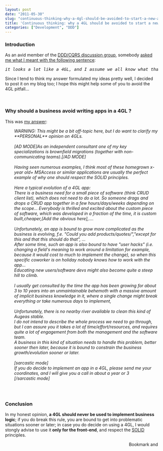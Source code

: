 ```yaml
---
layout: post
date: "2011-05-30"
slug: "continuous-thinking-why-a-4gl-should-be-avoided-to-start-a-new-app"
title: 'Continuous thinking: why a 4GL should be avoided to start a new app'
categories: ["Development", "DDD"]
---
```


<h3>Introduction<br /></h3>
<p>As an avid member of the <a href="https://groups.google.com/forum/?hl=en#!forum/dddcqrs" target="_blank">DDD/CQRS discussion group</a>, somebody <a href="https://groups.google.com/d/msg/dddcqrs/ymg615XWCr0/gEgIts8bwjcJ" target="_blank">asked me what I meant with the following sentence</a>:</p>
<pre><em>it looks a lot like a 4GL, and I assume we all know what that means...</em></pre>
<p>Since I tend to think my answer formulated my ideas pretty well, I decided to post it on my blog too; I hope this might help some of you to avoid the 4GL pitfall...</p>
<p>&nbsp;</p>
<h3>Why should a business avoid writing apps in a 4GL ?</h3>
<p>This was <a href="https://groups.google.com/d/msg/dddcqrs/ymg615XWCr0/beX7AxPlE1QJ" target="_blank">my answer</a>:</p>
<p style="padding-left: 30px;"><em>WARNING: This might be a bit off-topic here, but I do want to clarify my **PERSONAL** opinion on 4GLs.<br /><br />[AD  MODE]As an independent consultant one of my key specializations is  brownfield migrations (together with non-communicating teams).[/AD MODE]<br /><br />Having  seen numerous examples, I think most of these homegrown x-year old+  MSAccess or similar applications are usually the perfect example of why  one should respect the SOLID principles. <br /><br />Here a typical evolution of a 4GL app:<br />There  is a business need for a small piece of software (think CRUD client  list), which does not need to do a lot. So someone drags and drops a  CRUD app together in a few hours/days/weeks depending on the scope...  Everybody is thrilled and excited about the custom piece of software,  which was developed in a fraction of the time, it is custom  built,cheaper,[Add the obvious here],....<br /><br />Unfortunately, an app  is bound to grow more complicated as the business is evolving, f.e.  "Could you add products/quotes/","except for this and that this should  do that", ...<br />After some time, such an app is also bound to have "user hacks" (i.e. changing a field's  meaning to work around a limitation for example, because it would cost to much to implement the change), so when this specific  coworker is on holiday nobody knows how to work with the app...<br />Educating new users/software devs might also become quite a steep hill to climb.<br /><br />I  usually get consulted by the time the app has been growing for about 3  to 10 years into an unmaintainable behemoth with a massive amount of  implicit business knowledge in it, where a single change might break  everything or take numerous days to implement, <br /><br />Unfortunately, there is no nearby river available to clean this kind of Augeas stable.<br />I  do not intend to describe the whole process we need to go through, but I  can assure you it takes a lot of time/effort/resources, and requires  quite a lot of engagement from both the management and the software  team.<br />A business in this kind of situation needs to handle this  problem, better sooner then later, because it is bound to constrain the  business growth/evolution sooner or later.<br /><br />[sarcastic mode]<br />If you do decide to implement an app in a 4GL, please send me your coordinates, and I will give you a call in about a year or 3<br />[/sarcastic mode]</em></p>
<h3><br /></h3>
<h3>Conclusion</h3>
<p>In my honest opinion,<strong> a 4GL should never be used to implement business logic</strong>; if you do break this rule, you are bound to get into problematic situations sooner or later; in case you do decide on using a 4GL, I would stongly advise to use it<strong> only for the front-end</strong>, and respect the <a href="http://en.wikipedia.org/wiki/Solid_%28object-oriented_design%29" target="_blank">SOLID</a> principles.</p><div style="text-align:right"><a class="addthis_button" href="http://www.addthis.com/bookmark.php?v=250&amp;pub=xa-4aec37702e3161d4"><img src="http://s7.addthis.com/static/btn/v2/lg-share-en.gif" width="125" height="16" alt="Bookmark and Share" style="border:0"/></a><script type="text/javascript" src="http://s7.addthis.com/js/250/addthis_widget.js#pub=xa-4aec37702e3161d4"></script></div>
